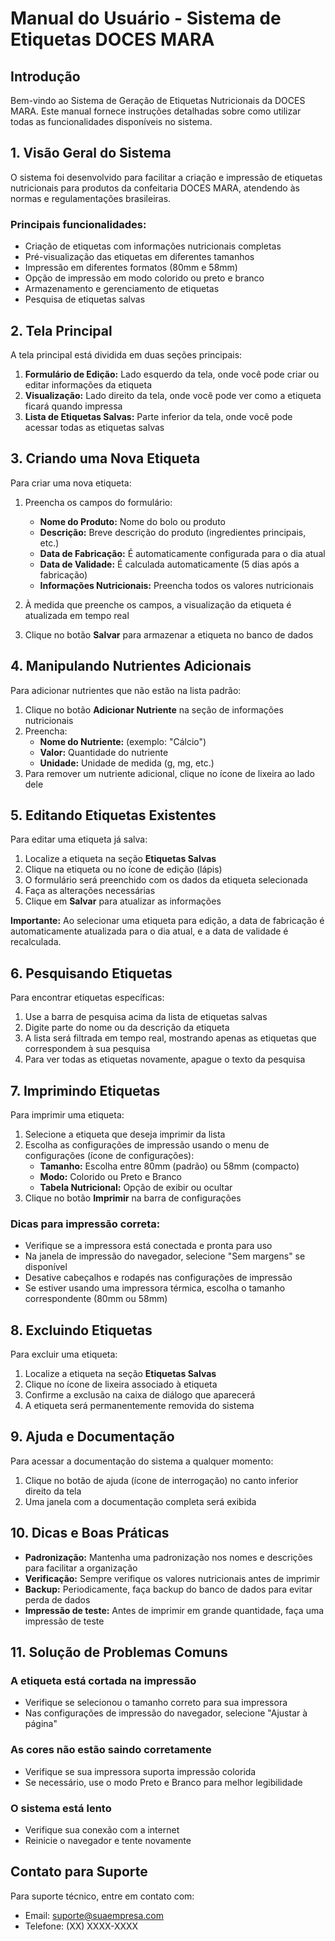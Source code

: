 # Manual do Usuário - Sistema de Etiquetas DOCES MARA

## Introdução

Bem-vindo ao Sistema de Geração de Etiquetas Nutricionais da DOCES MARA. Este manual fornece instruções detalhadas sobre como utilizar todas as funcionalidades disponíveis no sistema.

## 1. Visão Geral do Sistema

O sistema foi desenvolvido para facilitar a criação e impressão de etiquetas nutricionais para produtos da confeitaria DOCES MARA, atendendo às normas e regulamentações brasileiras.

### Principais funcionalidades:

- Criação de etiquetas com informações nutricionais completas
- Pré-visualização das etiquetas em diferentes tamanhos
- Impressão em diferentes formatos (80mm e 58mm)
- Opção de impressão em modo colorido ou preto e branco
- Armazenamento e gerenciamento de etiquetas
- Pesquisa de etiquetas salvas

## 2. Tela Principal

A tela principal está dividida em duas seções principais:

1. **Formulário de Edição:** Lado esquerdo da tela, onde você pode criar ou editar informações da etiqueta
2. **Visualização:** Lado direito da tela, onde você pode ver como a etiqueta ficará quando impressa
3. **Lista de Etiquetas Salvas:** Parte inferior da tela, onde você pode acessar todas as etiquetas salvas

## 3. Criando uma Nova Etiqueta

Para criar uma nova etiqueta:

1. Preencha os campos do formulário:
   - **Nome do Produto:** Nome do bolo ou produto
   - **Descrição:** Breve descrição do produto (ingredientes principais, etc.)
   - **Data de Fabricação:** É automaticamente configurada para o dia atual
   - **Data de Validade:** É calculada automaticamente (5 dias após a fabricação)
   - **Informações Nutricionais:** Preencha todos os valores nutricionais

2. À medida que preenche os campos, a visualização da etiqueta é atualizada em tempo real

3. Clique no botão **Salvar** para armazenar a etiqueta no banco de dados

## 4. Manipulando Nutrientes Adicionais

Para adicionar nutrientes que não estão na lista padrão:

1. Clique no botão **Adicionar Nutriente** na seção de informações nutricionais
2. Preencha:
   - **Nome do Nutriente:** (exemplo: "Cálcio")
   - **Valor:** Quantidade do nutriente
   - **Unidade:** Unidade de medida (g, mg, etc.)
3. Para remover um nutriente adicional, clique no ícone de lixeira ao lado dele

## 5. Editando Etiquetas Existentes

Para editar uma etiqueta já salva:

1. Localize a etiqueta na seção **Etiquetas Salvas**
2. Clique na etiqueta ou no ícone de edição (lápis)
3. O formulário será preenchido com os dados da etiqueta selecionada
4. Faça as alterações necessárias
5. Clique em **Salvar** para atualizar as informações

**Importante:** Ao selecionar uma etiqueta para edição, a data de fabricação é automaticamente atualizada para o dia atual, e a data de validade é recalculada.

## 6. Pesquisando Etiquetas

Para encontrar etiquetas específicas:

1. Use a barra de pesquisa acima da lista de etiquetas salvas
2. Digite parte do nome ou da descrição da etiqueta
3. A lista será filtrada em tempo real, mostrando apenas as etiquetas que correspondem à sua pesquisa
4. Para ver todas as etiquetas novamente, apague o texto da pesquisa

## 7. Imprimindo Etiquetas

Para imprimir uma etiqueta:

1. Selecione a etiqueta que deseja imprimir da lista
2. Escolha as configurações de impressão usando o menu de configurações (ícone de configurações):
   - **Tamanho:** Escolha entre 80mm (padrão) ou 58mm (compacto)
   - **Modo:** Colorido ou Preto e Branco
   - **Tabela Nutricional:** Opção de exibir ou ocultar
3. Clique no botão **Imprimir** na barra de configurações

### Dicas para impressão correta:

- Verifique se a impressora está conectada e pronta para uso
- Na janela de impressão do navegador, selecione "Sem margens" se disponível
- Desative cabeçalhos e rodapés nas configurações de impressão
- Se estiver usando uma impressora térmica, escolha o tamanho correspondente (80mm ou 58mm)

## 8. Excluindo Etiquetas

Para excluir uma etiqueta:

1. Localize a etiqueta na seção **Etiquetas Salvas**
2. Clique no ícone de lixeira associado à etiqueta
3. Confirme a exclusão na caixa de diálogo que aparecerá
4. A etiqueta será permanentemente removida do sistema

## 9. Ajuda e Documentação

Para acessar a documentação do sistema a qualquer momento:

1. Clique no botão de ajuda (ícone de interrogação) no canto inferior direito da tela
2. Uma janela com a documentação completa será exibida

## 10. Dicas e Boas Práticas

- **Padronização:** Mantenha uma padronização nos nomes e descrições para facilitar a organização
- **Verificação:** Sempre verifique os valores nutricionais antes de imprimir
- **Backup:** Periodicamente, faça backup do banco de dados para evitar perda de dados
- **Impressão de teste:** Antes de imprimir em grande quantidade, faça uma impressão de teste

## 11. Solução de Problemas Comuns

### A etiqueta está cortada na impressão
- Verifique se selecionou o tamanho correto para sua impressora
- Nas configurações de impressão do navegador, selecione "Ajustar à página"

### As cores não estão saindo corretamente
- Verifique se sua impressora suporta impressão colorida
- Se necessário, use o modo Preto e Branco para melhor legibilidade

### O sistema está lento
- Verifique sua conexão com a internet
- Reinicie o navegador e tente novamente

## Contato para Suporte

Para suporte técnico, entre em contato com:
- Email: suporte@suaempresa.com
- Telefone: (XX) XXXX-XXXX